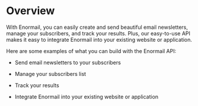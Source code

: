 # Overview

With Enormail, you can easily create and send beautiful email newsletters, manage your subscribers, and track your results. Plus, our easy-to-use API makes it easy to integrate Enormail into your existing website or application.

Here are some examples of what you can build with the Enormail API:

- Send email newsletters to your subscribers

- Manage your subscribers list

- Track your results

- Integrate Enormail into your existing website or application
